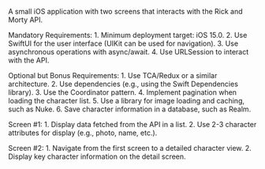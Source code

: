 A small iOS application with two screens that interacts with the Rick and Morty API.

Mandatory Requirements:
	1.	Minimum deployment target: iOS 15.0.
	2.	Use SwiftUI for the user interface (UIKit can be used for navigation).
	3.	Use asynchronous operations with async/await.
	4.	Use URLSession to interact with the API.

Optional but Bonus Requirements:
	1.	Use TCA/Redux or a similar architecture.
	2.	Use dependencies (e.g., using the Swift Dependencies library).
	3.	Use the Coordinator pattern.
	4.	Implement pagination when loading the character list.
	5.	Use a library for image loading and caching, such as Nuke.
	6.	Save character information in a database, such as Realm.

Screen #1:
	1.	Display data fetched from the API in a list.
	2.	Use 2-3 character attributes for display (e.g., photo, name, etc.).

Screen #2:
	1.	Navigate from the first screen to a detailed character view.
	2.	Display key character information on the detail screen.
